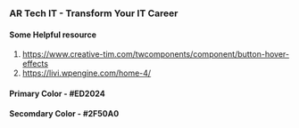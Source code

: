 ### AR Tech IT - Transform Your IT Career



#### Some Helpful resource

1. https://www.creative-tim.com/twcomponents/component/button-hover-effects
2. https://livi.wpengine.com/home-4/


#### Primary Color - #ED2024
#### Secomdary Color - #2F50A0